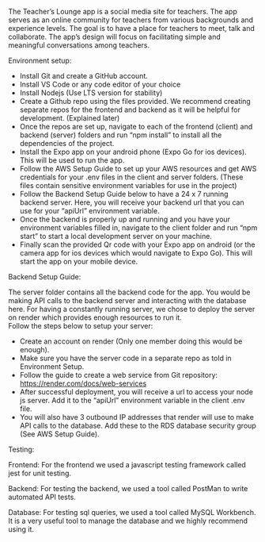 The Teacher’s Lounge app is a social media site for teachers. 
The app serves as an online community for teachers from various backgrounds and experience levels. 
The goal is to have a place for teachers to meet, talk and collaborate.
The app’s design will focus on facilitating simple and meaningful conversations among teachers.

Environment setup:

- Install Git and create a GitHub account.
- Install VS Code or any code editor of your choice
- Install Nodejs (Use LTS version for stability)
- Create a Github repo using the files provided. We recommend creating separate repos for the frontend and backend as it will be helpful for development. (Explained later)
- Once the repos are set up, navigate to each of the frontend (client) and backend (server) folders and run “npm install” to install all the dependencies of the project.
- Install the Expo app on your android phone (Expo Go for ios devices). This will be used to run the app.
- Follow the AWS Setup Guide to set up your AWS resources and get AWS credentials for your .env files in the client and server folders. (These files contain sensitive environment variables for use in the project)
- Follow the Backend Setup Guide below to have a 24 x 7 running backend server. Here, you will receive your backend url that you can use for your “apiUrl” environment variable.
- Once the backend is properly up and running and you have your environment variables filled in, navigate to the client folder and run “npm start” to start a local development server on your machine.
- Finally scan the provided Qr code with your Expo app on android (or the camera app for ios devices which would navigate to Expo Go). This will start the app on your mobile device.

Backend Setup Guide:

The server folder contains all the backend code for the app. You would be making API calls to the backend server and interacting with the database here. For having a constantly running server, we chose to deploy the server on render which provides enough resources to run it.  
Follow the steps below to setup your server:

- Create an account on render (Only one member doing this would be enough).
- Make sure you have the server code in a separate repo as told in Environment Setup.
- Follow the guide to create a web service from Git repository: https://render.com/docs/web-services
- After successful deployment, you will receive a url to access your node js server. Add it to the “apiUrl” environment variable in the client .env file.
- You will also have 3 outbound IP addresses that render will use to make API calls to the database. Add these to the RDS database security group (See AWS Setup Guide).

Testing:

Frontend: For the frontend we used a javascript testing framework called jest for unit testing.

Backend: For testing the backend, we used a tool called PostMan to write automated API tests.

Database: For testing sql queries, we used a tool called MySQL Workbench. It is a very useful tool to manage the database and we highly recommend using it.
